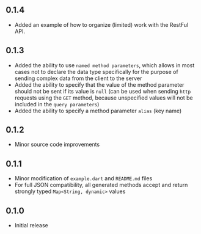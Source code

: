 ## 0.1.4

- Added an example of how to organize (limited) work with the RestFul API.

## 0.1.3

- Added the ability to use `named method parameters`, which allows in most cases not to declare the data type specifically for the purpose of sending complex data from the client to the server
- Added the ability to specify that the value of the method parameter should not be sent if its value is `null` (can be used when sending `http` requests using the `GET` method, because unspecified values will not be included in the `query parameters`)
- Added the ability to specify a method parameter `alias` (key name)

## 0.1.2

- Minor source code improvements

## 0.1.1

- Minor modification of `example.dart` and `README.md` files
- For full JSON compatibility, all generated methods accept and return strongly typed `Map<String, dynamic>` values

## 0.1.0

- Initial release
